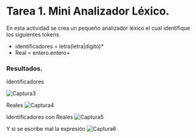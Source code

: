 # Tarea 1. Mini Analizador Léxico.

En esta actividad se crea un pequeño analizador léxico el cual identifique los siguientes tokens.

 - identificadores = letra(letra|digito)*
 - Real = entero.entero+ 
 
### Resultados.

Identificadores

![Captura3](https://user-images.githubusercontent.com/70926870/101233380-3b15dd80-367e-11eb-8445-a274132ffc2b.PNG)


Reales
![Captura4](https://user-images.githubusercontent.com/70926870/101233397-55e85200-367e-11eb-9d6c-2b8da9b2eef3.PNG)




Identificadores con Reales
![Captura5](https://user-images.githubusercontent.com/70926870/101233406-5ed92380-367e-11eb-9d11-33a3aee73a13.PNG)




Y si se escribe mal la expresión
![Captura6](https://user-images.githubusercontent.com/70926870/101233413-67c9f500-367e-11eb-8287-9f8c7bbcd7e1.PNG)

